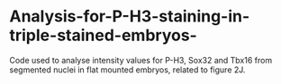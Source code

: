 # Analysis-for-P-H3-staining-in-triple-stained-embryos-


Code used to analyse intensity values for P-H3, Sox32 and Tbx16 from segmented nuclei in flat mounted embryos, related to figure 2J.
